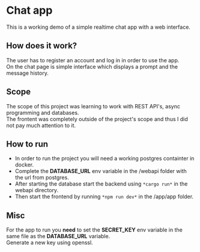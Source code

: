 # Chat app

This is a working demo of a simple realtime chat app with a web interface.

## How does it work?

The user has to register an account and log in in order to use the app.  
On the chat page is simple interface which displays a prompt and the message history.

## Scope  
The scope of this project was learning to work with REST API's, async programming and databases.  
The frontent was completely outside of the project's scope and thus I did not pay much attention to it.  

## How to run

- In order to run the project you will need a working postgres containter in docker.  
- Complete the **DATABASE_URL** env variable in the /webapi folder with the url from postgres.    
- After starting the database start the backend using `*cargo run*` in the webapi directory.  
- Then start the frontend by running `*npm run dev*` in the /app/app folder.  

## Misc  

For the app to run you **need** to set the **SECRET_KEY** env variable in the same file as the **DATABASE_URL** variable.  
Generate a new key using openssl. 
